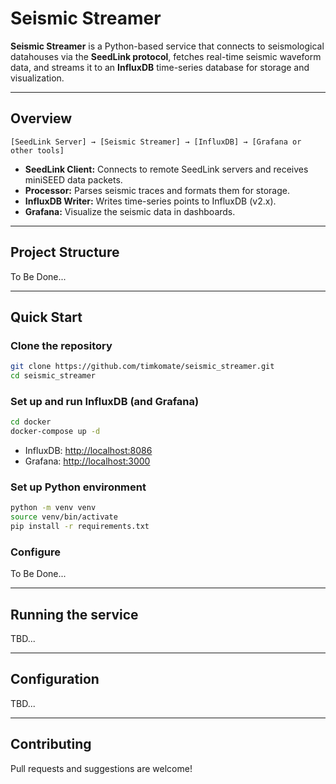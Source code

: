 # Seismic Streamer

**Seismic Streamer** is a Python-based service that connects to seismological datahouses via the **SeedLink protocol**, fetches real-time seismic waveform data, and streams it to an **InfluxDB** time-series database for storage and visualization.

---

## Overview

```
[SeedLink Server] → [Seismic Streamer] → [InfluxDB] → [Grafana or other tools]
```

- **SeedLink Client:** Connects to remote SeedLink servers and receives miniSEED data packets.
- **Processor:** Parses seismic traces and formats them for storage.
- **InfluxDB Writer:** Writes time-series points to InfluxDB (v2.x).
- **Grafana:** Visualize the seismic data in dashboards.

---

## Project Structure

To Be Done...

---

## Quick Start

### Clone the repository

```bash
git clone https://github.com/timkomate/seismic_streamer.git
cd seismic_streamer
```

### Set up and run InfluxDB (and Grafana)

```bash
cd docker
docker-compose up -d
```
 - InfluxDB: [http://localhost:8086](http://localhost:8086)
 - Grafana: [http://localhost:3000](http://localhost:3000)

### Set up Python environment

```bash
python -m venv venv
source venv/bin/activate
pip install -r requirements.txt
```

### Configure

To Be Done...

---

## Running the service

TBD...

---

## Configuration

TBD...

---


## Contributing

Pull requests and suggestions are welcome!

